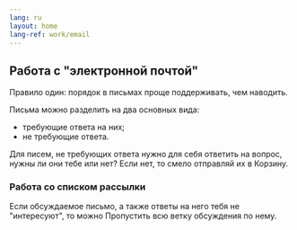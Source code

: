 ```yaml
---
lang: ru
layout: home
lang-ref: work/email
---
```


## Работа с "электронной почтой"

Правило один: порядок в письмах проще поддерживать, чем наводить.

Письма можно разделить на два основных вида:

- требующие ответа на них;
- не требующие ответа.

Для писем, не требующих ответа нужно для себя ответить на вопрос, нужны ли они
тебе или нет? Если нет, то смело отправляй их в Корзину.

### Работа со списком рассылки

Если обсуждаемое письмо, а также ответы на него тебя не "интересуют", то можно
Пропустить всю ветку обсуждения по нему.
